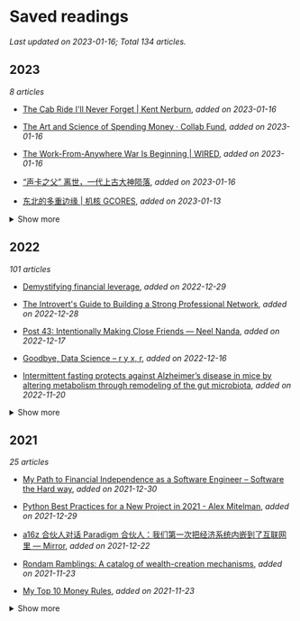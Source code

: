 # Saved readings

_Last updated on 2023-01-16; Total 134 articles._

## 2023

_8 articles_

- [The Cab Ride I'll Never Forget | Kent Nerburn](./Saved_Reading/The%20Cab%20Ride%20I'll%20Never%20Forget%20|%20Kent%20Nerburn.pdf), _added on 2023-01-16_

- [The Art and Science of Spending Money · Collab Fund](./Saved_Reading/The%20Art%20and%20Science%20of%20Spending%20Money%20·%20Collab%20Fund.md), _added on 2023-01-16_

- [The Work-From-Anywhere War Is Beginning | WIRED](./Saved_Reading/The%20Work-From-Anywhere%20War%20Is%20Beginning%20|%20WIRED.md), _added on 2023-01-16_

- [“声卡之父” 离世，一代上古大神陨落](./Saved_Reading/“声卡之父”%20离世，一代上古大神陨落.md), _added on 2023-01-16_

- [东北的多重边缘 | 机核 GCORES](./Saved_Reading/东北的多重边缘%20|%20机核%20GCORES.md), _added on 2023-01-13_

<details><summary>Show more</summary>

- [Excess Management Is Costing the US $3 Trillion Per Year](./Saved_Reading/Excess%20Management%20Is%20Costing%20the%20US%20$3%20Trillion%20Per%20Year.md), _added on 2023-01-09_

- [The science of why you have great ideas in the shower | National Geographic](./Saved_Reading/The%20science%20of%20why%20you%20have%20great%20ideas%20in%20the%20shower%20|%20National%20Geographic.md), _added on 2023-01-09_

- [The Hierarchy Is Bullshit (And Bad For Business) – charity](./Saved_Reading/The%20Hierarchy%20Is%20Bullshit%20(And%20Bad%20For%20Business)%20–%20charity.wtf.md), _added on 2023-01-01_

</details>

## 2022

_101 articles_

- [Demystifying financial leverage](./Saved_Reading/Demystifying%20financial%20leverage.md), _added on 2022-12-29_

- [The Introvert's Guide to Building a Strong Professional Network](./Saved_Reading/The%20Introvert's%20Guide%20to%20Building%20a%20Strong%20Professional%20Network.md), _added on 2022-12-28_

- [Post 43: Intentionally Making Close Friends — Neel Nanda](./Saved_Reading/Post%2043:%20Intentionally%20Making%20Close%20Friends%20—%20Neel%20Nanda.md), _added on 2022-12-17_

- [Goodbye, Data Science – r y x, r](./Saved_Reading/Goodbye,%20Data%20Science%20–%20r%20y%20x,%20r.md), _added on 2022-12-16_

- [Intermittent fasting protects against Alzheimer’s disease in mice by altering metabolism through remodeling of the gut microbiota](./Saved_Reading/Intermittent%20fasting%20protects%20against%20Alzheimer’s%20disease%20in%20mice%20by%20altering%20metabolism%20through%20remodeling%20of%20the%20gut%20microbiota.md), _added on 2022-11-20_

<details><summary>Show more</summary>

- [Red meat is not a health risk](./Saved_Reading/Red%20meat%20is%20not%20a%20health%20risk.%20New%20study%20slams%20shoddy%20research%20-%20Big%20Think.md), _added on 2022-11-20_

- [大西洋杂志丨大流行病的遗留影响已然清晰](./Saved_Reading/大西洋杂志丨大流行病的遗留影响已然清晰.md), _added on 2022-11-18_

- [Changing times (or, why is every layoff 10-15%_)](./Saved_Reading/Changing%20times%20(or,%20why%20is%20every%20layoff%2010-15%_).md), _added on 2022-11-12_

- [谈谈眼下渐趋清晰的趋势 - by 徒步的骑手 - 《困而学之》](./Saved_Reading/谈谈眼下渐趋清晰的趋势%20-%20by%20徒步的骑手%20-%20《困而学之》.pdf), _added on 2022-11-06_

- [Bayesian inference at scale: Running AB tests with millions of observations - PyMC Labs](./Saved_Reading/Bayesian%20inference%20at%20scale:%20Running%20AB%20tests%20with%20millions%20of%20observations%20-%20PyMC%20Labs.md), _added on 2022-09-17_

- [How to Pick a Career (That Actually Fits You) — Wait But Why](./Saved_Reading/How%20to%20Pick%20a%20Career%20(That%20Actually%20Fits%20You)%20—%20Wait%20But%20Why.md), _added on 2022-09-17_

- [The link between personality and success | The Economist](./Saved_Reading/The%20link%20between%20personality%20and%20success%20|%20The%20Economist.md), _added on 2022-09-12_

- [‘You can’t say that!’: how to argue, better | Friendship | The Guardian](./Saved_Reading/‘You%20can’t%20say%20that!’:%20how%20to%20argue,%20better%20|%20Friendship%20|%20The%20Guardian.md), _added on 2022-09-11_

- [博士毕业去修摩托，值吗？](./Saved_Reading/博士毕业去修摩托，值吗？.md), _added on 2022-09-02_

- [The Dangerous Populist Science of Yuval Noah Harari ❧ Current Affairs](./Saved_Reading/The%20Dangerous%20Populist%20Science%20of%20Yuval%20Noah%20Harari%20❧%20Current%20Affairs.md), _added on 2022-08-31_

- [Five Lessonf From History](./Saved_Reading/Five%20Lessonf%20From%20History.pdf), _added on 2022-08-24_

- [如果能获得某位友人终身收入的十分之一你会选谁-巴菲特的4个思想实验](./Saved_Reading/如果能获得某位友人终身收入的十分之一你会选谁-巴菲特的4个思想实验.md), _added on 2022-08-23_

- [job-search-viz: A tool for visualization of complex job searches](./Saved_Reading/job-search-viz:%20A%20tool%20for%20visualization%20of%20complex%20job%20searches..md), _added on 2022-08-23_

- [我零基础独立开发一个 Web Hybrid 项目的经历 - f_ms | painter](./Saved_Reading/我零基础独立开发一个%20Web%20Hybrid%20项目的经历%20-%20f_ms%20|%20painter.md), _added on 2022-08-23_

- [Lecture at the University of Florida School of Business](./Saved_Reading/Lecture%20at%20the%20University%20of%20Florida%20School%20of%20Business.pdf), _added on 2022-08-23_

- [“宇宙药厂” 辉瑞是如何炼成的？](./Saved_Reading/“宇宙药厂”%20辉瑞是如何炼成的？.md), _added on 2022-08-08_

- [Productivity Porn - Caleb Schoepp](./Saved_Reading/Productivity%20Porn%20-%20Caleb%20Schoepp.md), _added on 2022-08-07_

- [李承鹏：记一段正能量科学幻想和终将告别的春天 - 议报](./Saved_Reading/李承鹏：记一段正能量科学幻想和终将告别的春天%20-%20议报.pdf), _added on 2022-07-30_

- [我在方舱，看见老人们的孤岛求生｜hayami's blog](./Saved_Reading/我在方舱，看见老人们的孤岛求生｜hayami's%20blog.pdf), _added on 2022-07-30_

- [刘亚洲：金门战役检讨-中美印象](./Saved_Reading/刘亚洲：金门战役检讨-中美印象.pdf), _added on 2022-07-30_

- [How to Calm the Anxious Brain](./Saved_Reading/How%20to%20Calm%20the%20Anxious%20Brain.md), _added on 2022-07-16_

- [A recipe recommendation system](./Saved_Reading/A%20recipe%20recommendation%20system.md), _added on 2022-07-16_

- [Life Is Not Short | DKB Show](./Saved_Reading/Life%20Is%20Not%20Short%20|%20DKB%20Show.md), _added on 2022-07-05_

- [我的大学](./Saved_Reading/我的大学.md), _added on 2022-07-02_

- [My free-software photography workflow](./Saved_Reading/My%20free-software%20photography%20workflow.md), _added on 2022-07-01_

- [我在南大的七年](./Saved_Reading/我在南大的七年.md), _added on 2022-06-29_

- [ 如何（不）认识自己](./Saved_Reading/%20如何（不）认识自己.md), _added on 2022-06-29_

- [Deploying your Dash App to Heroku — THE MAGICAL GUIDE | Towards Data Science](./Saved_Reading/Deploying%20your%20Dash%20App%20to%20Heroku — THE%20MAGICAL%20GUIDE%20|%20Towards%20Data%20Science.md), _added on 2022-06-26_

- [How to deploy a simple Python app using nothing but Github and Heroku | by Austin Lasseter | Medium](./Saved_Reading/How%20to%20deploy%20a%20simple%20Python%20app%20using%20nothing%20but%20Github%20and%20Heroku%20|%20by%20Austin%20Lasseter%20|%20Medium.md), _added on 2022-06-26_

- [8 surprising ways how to use Jupyter Notebook | MLJAR](./Saved_Reading/8%20surprising%20ways%20how%20to%20use%20Jupyter%20Notebook%20|%20MLJAR.md), _added on 2022-06-16_

- [Why I Switched to SuperMemo After Using Anki for 5 Years, With Over 50k Cards and 420k Total Reviews - Master How To Learn](./Saved_Reading/Why%20I%20Switched%20to%20SuperMemo%20After%20Using%20Anki%20for%205%20Years,%20With%20Over%2050k%20Cards%20and%20420k%20Total%20Reviews%20-%20Master%20How%20To%20Learn.md), _added on 2022-06-16_

- [在成都街头遇见何伟](./Saved_Reading/在成都街头遇见何伟.md), _added on 2022-05-25_

- [张益唐 天才的野心](./Saved_Reading/张益唐%20天才的野心.md), _added on 2022-05-25_

- [生物分析专栏 | 眼科用药的药代动力学和生物分析](./Saved_Reading/生物分析专栏%20|%20眼科用药的药代动力学和生物分析.md), _added on 2022-05-24_

- [Advanced exploratory data analysis (EDA) with Python | by Michael Notter | EPFL Extension School | Medium](./Saved_Reading/Advanced%20exploratory%20data%20analysis%20(EDA)%20with%20Python%20|%20by%20Michael%20Notter%20|%20EPFL%20Extension%20School%20|%20Medium.md), _added on 2022-05-23_

- [A Personal Digital Reset](./Saved_Reading/A%20Personal%20Digital%20Reset.md), _added on 2022-05-18_

- [投资成功，是我们变成一个更好的人之后自然的结果](./Saved_Reading/投资成功，是我们变成一个更好的人之后自然的结果.pdf), _added on 2022-05-17_

- [The Many Worlds of Enough](./Saved_Reading/The%20Many%20Worlds%20of%20Enough.md), _added on 2022-05-17_

- [从 SEC 申报文件看推特收购案的细节 - Neverland](./Saved_Reading/从%20SEC%20申报文件看推特收购案的细节%20-%20Neverland.md), _added on 2022-05-16_

- [Money Is the Megaphone of Identity](./Saved_Reading/Money%20Is%20the%20Megaphone%20of%20Identity.md), _added on 2022-05-16_

- [A Teacher in China Learns the Limits of Free Expression | The New Yorker](./Saved_Reading/A%20Teacher%20in%20China%20Learns%20the%20Limits%20of%20Free%20Expression%20|%20The%20New%20Yorker.pdf), _added on 2022-05-15_

- [The Painfully Shy Developer's Guide to Networking for a Better Job (Without Being Creepy)](./Saved_Reading/The%20Painfully%20Shy%20Developer's%20Guide%20to%20Networking%20for%20a%20Better%20Job%20(Without%20Being%20Creepy).md), _added on 2022-05-14_

- [Cable’s Last Laugh – Stratechery by Ben Thompson](./Saved_Reading/Cable’s%20Last%20Laugh%20–%20Stratechery%20by%20Ben%20Thompson.md), _added on 2022-05-13_

- [Carl Jung on How to Live and the Origin of “Do the Next Right Thing” – The Marginalian](./Saved_Reading/Carl%20Jung%20on%20How%20to%20Live%20and%20the%20Origin%20of%20“Do%20the%20Next%20Right%20Thing”%20–%20The%20Marginalian.md), _added on 2022-05-05_

- [一份直面现实的时间管理指南｜生活奇旅 45](./Saved_Reading/一份直面现实的时间管理指南｜生活奇旅%2045.md), _added on 2022-05-05_

- [A Lesson on Elementary Worldly Wisdom As It Relates To Investment Management & Business - Farnam Street](./Saved_Reading/A%20Lesson%20on%20Elementary%20Worldly%20Wisdom%20As%20It%20Relates%20To%20Investment%20Management%20&%20Business%20-%20Farnam%20Street.md), _added on 2022-05-05_

- [[BetterExplained] 如何有效地记忆与学习 – 刘未鹏 | Mind Hacks](./Saved_Reading/[BetterExplained]%20如何有效地记忆与学习%20–%20刘未鹏%20|%20Mind%20Hacks.md), _added on 2022-05-05_

- [25+ Years of Personal Knowledge Management](./Saved_Reading/25+%20Years%20of%20Personal%20Knowledge%20Management.%20From%20scattered%20ideas%20to%20networked%20thoughts.md), _added on 2022-05-02_

- [The Technium: 103 Bits of Advice I Wish I Had Known](./Saved_Reading/The%20Technium:%20103%20Bits%20of%20Advice%20I%20Wish%20I%20Had%20Known.md), _added on 2022-05-02_

- [How I read papers](./Saved_Reading/How%20I%20read%20papers.pdf), _added on 2022-04-25_

- [How Intuit's TurboTax capitalized on taxpayers' fear](./Saved_Reading/How%20Intuit's%20TurboTax%20capitalized%20on%20taxpayers'%20fear..md), _added on 2022-04-24_

- [How to Write More Clearly, Think More Clearly, and Learn Complex Material More Easily](./Saved_Reading/How%20to%20Write%20More%20Clearly,%20Think%20More%20Clearly,%20and%20Learn%20Complex%20Material%20More%20Easily.pdf), _added on 2022-04-24_

- [如何管理 1400 本电子书？ - 很少明白](./Saved_Reading/如何管理%201400%20本电子书？%20-%20很少明白.md), _added on 2022-04-24_

- [上海是预示未来一百年的大河 - 李承鹏](./Saved_Reading/上海是预示未来一百年的大河%20-%20李承鹏.pdf), _added on 2022-04-21_

- [以一万防万一 ---- 从概率角度看QL](./Saved_Reading/以一万防万一%20----%20从概率角度看QL.pdf), _added on 2022-04-11_

- [了解字体的基础知识](./Saved_Reading/了解字体的基础知识.md), _added on 2022-04-10_

- [Managing people 🤯 | Andreas Klinger](./Saved_Reading/Managing%20people%20🤯%20|%20Andreas%20Klinger.md), _added on 2022-04-02_

- [Data salaries at FAANG companies in 2022](./Saved_Reading/Data%20salaries%20at%20FAANG%20companies%20in%202022.md), _added on 2022-03-25_

- [渴望矩阵](./Saved_Reading/渴望矩阵.md), _added on 2022-03-20_

- [Why I Am Not a Christian by Bertrand Russell - The Bertrand Russell Society](./Saved_Reading/Why%20I%20Am%20Not%20a%20Christian%20by%20Bertrand%20Russell%20-%20The%20Bertrand%20Russell%20Society.pdf), _added on 2022-03-20_

- [如何不靠运气变得富有(上)_Naval](./Saved_Reading/如何不靠运气变得富有(上)_Naval.pdf), _added on 2022-03-20_

- [The Fall of Silicon Valley](./Saved_Reading/The%20Fall%20of%20Silicon%20Valley.pdf), _added on 2022-03-20_

- [Thinking Clearly about Performance](./Saved_Reading/Thinking%20Clearly%20about%20Performance.pdf), _added on 2022-03-20_

- [为啥负利率国债有人抢着买？因为时代变了](./Saved_Reading/为啥负利率国债有人抢着买？因为时代变了.pdf), _added on 2022-03-20_

- [一名九十後香港人回應緩緩君所著的 《香港問題的來龍去脈》_zh-CN](./Saved_Reading/一名九十後香港人回應緩緩君所著的%20《香港問題的來龍去脈》_zh-CN.pdf), _added on 2022-03-20_

- [正向教育和挫折教育](./Saved_Reading/正向教育和挫折教育.pdf), _added on 2022-03-20_

- [段永平最完整投资思路梳理(能看完这211个问答算你牛) ](./Saved_Reading/段永平最完整投资思路梳理(能看完这211个问答算你牛)%20.pdf), _added on 2022-03-20_

- [How to turn $2 million into $2 trillion, by Charlie Munger](./Saved_Reading/How%20to%20turn%20$2%20million%20into%20$2%20trillion,%20by%20Charlie%20Munger.pdf), _added on 2022-03-20_

- [达利欧最新长文：中国大周期及其货币 - Reader Mode](./Saved_Reading/达利欧最新长文：中国大周期及其货币%20-%20Reader%20Mode.pdf), _added on 2022-03-20_

- [童大焕：负价格时代 打趴一个国家轻而易举](./Saved_Reading/童大焕：负价格时代%20打趴一个国家轻而易举.pdf), _added on 2022-03-20_

- [Why Are Clinical Trials So Complicated](./Saved_Reading/Why%20Are%20Clinical%20Trials%20So%20Complicated.pdf), _added on 2022-03-20_

- [方方：目前疫情的蔓延，并未完全控制](./Saved_Reading/方方：目前疫情的蔓延，并未完全控制.pdf), _added on 2022-03-20_

- [The Complete Guide to Effective Reading ](./Saved_Reading/The%20Complete%20Guide%20to%20Effective%20Reading%20.pdf), _added on 2022-03-20_

- [How China Controlled the Coronavirus - Reader Mode](./Saved_Reading/How%20China%20Controlled%20the Coronavirus%20-%20Reader%20Mode.pdf), _added on 2022-03-20_

- [何伟：中国是如何控制住新冠疫情的？（全文） ](./Saved_Reading/何伟：中国是如何控制住新冠疫情的？（全文）%20.pdf), _added on 2022-03-20_

- [光刻巨头 ASML 是怎么炼成的](./Saved_Reading/光刻巨头%20ASML%20是怎么炼成的.md), _added on 2022-03-20_

- [复盘 ASML 发展历程，探寻本土光刻产业链投资机会](./Saved_Reading/复盘%20ASML%20发展历程，探寻本土光刻产业链投资机会.pdf), _added on 2022-03-20_

- [The lazy way to being outstanding: go after hard things](./Saved_Reading/The%20lazy%20way%20to%20being%20outstanding:%20go%20after%20hard%20things.%20-%20Artur%20Piszek.md), _added on 2022-03-13_

- [如何在一个全新的领域展开学习 | ichn-hu's blog](./Saved_Reading/如何在一个全新的领域展开学习%20|%20ichn-hu's%20blog.md), _added on 2022-03-08_

- [Modern JavaScript Explained For Dinosaurs | by Peter Jang | Node](./Saved_Reading/Modern%20JavaScript%20Explained%20For%20Dinosaurs%20|%20by%20Peter%20Jang%20|%20Node.js%20Collection%20|%20Medium.md), _added on 2022-03-02_

- [The Economics of Data Businesses - by Abraham Thomas](./Saved_Reading/The%20Economics%20of%20Data%20Businesses%20-%20by%20Abraham%20Thomas.md), _added on 2022-03-01_

- [know how your org works (or how to become a more effective engineer) | by Cindy Sridharan | Jan, 2022 | Medium](./Saved_Reading/know%20how%20your%20org%20works%20(or%20how%20to%20become%20a%20more%20effective%20engineer)%20|%20by%20Cindy%20Sridharan%20|%20Jan,%202022%20|%20Medium.md), _added on 2022-02-27_

- [Career Advice Nobody Gave Me: Never Ignore a Recruiter | by Alex Chesser | Feb, 2022 | Index](./Saved_Reading/Career%20Advice%20Nobody%20Gave%20Me:%20Never%20Ignore%20a%20Recruiter%20|%20by%20Alex%20Chesser%20|%20Feb,%202022%20|%20Index.md), _added on 2022-02-26_

- [The list of 2021 visualization lists](./Saved_Reading/The%20list%20of%202021%20visualization%20lists.md), _added on 2022-02-26_

- [🚀 Deploying any app to GitHub Pages | by Chetan Raj | JavaScript in Plain English](./Saved_Reading/🚀%20Deploying%20any%20app%20to%20GitHub%20Pages%20|%20by%20Chetan%20Raj%20|%20JavaScript%20in%20Plain%20English.md), _added on 2022-02-22_

- [Buy Things, Not Experiences — harold lee](./Saved_Reading/Buy%20Things,%20Not%20Experiences%20—%20harold%20lee.md), _added on 2022-02-22_

- [ PPI 以及像素密度 | INFOLINK Blog](./Saved_Reading/%20PPI%20以及像素密度%20|%20INFOLINK%20Blog.md), _added on 2022-02-21_

- [Dangers of being a Straight A student - supermemo](./Saved_Reading/Dangers%20of%20being%20a%20Straight%20A%20student%20-%20supermemo.guru.md), _added on 2022-02-21_

- [How I made the viral map – Data Stuff](./Saved_Reading/How%20I%20made%20the%20viral%20map%20–%20Data%20Stuff.md), _added on 2022-02-17_

- [是谁夺走了美国人的数学能力？ –美国百年数学战争演义 | Ivy League Education Center](./Saved_Reading/是谁夺走了美国人的数学能力？%20–美国百年数学战争演义%20|%20Ivy%20League%20Education%20Center.md), _added on 2022-02-14_

- [孤独之下，独居时代丨青山资本 2021 年度消费报告](./Saved_Reading/孤独之下，独居时代丨青山资本%202021%20年度消费报告.md), _added on 2022-01-30_

- [5 种生存结—你需要知道的强大的救生结](./Saved_Reading/5%20种生存结—你需要知道的强大的救生结.md), _added on 2022-01-28_

- [Salary Negotiation: Make More Money, Be More Valued               |         Kalzumeus Software](./Saved_Reading/Salary%20Negotiation:%20Make%20More%20Money,%20Be%20More%20Valued%20%20%20%20%20%20%20%20%20%20%20%20%20%20%20|%20%20%20%20%20%20%20%20%20Kalzumeus%20Software.md), _added on 2022-01-28_

- [The Spacing Effect: How to Improve Learning and Maximize Retention - Farnam Street](./Saved_Reading/The%20Spacing%20Effect:%20How%20to%20Improve%20Learning%20and%20Maximize%20Retention%20-%20Farnam%20Street.md), _added on 2022-01-27_

- [李录：市场的疯狂和暴跌可以服务于你](./Saved_Reading/李录：市场的疯狂和暴跌可以服务于你.md), _added on 2022-01-06_

- [How I got wealthy without working too hard [Extended]](./Saved_Reading/How%20I%20got%20wealthy%20without%20working%20too%20hard%20[Extended].md), _added on 2022-01-04_

</details>

## 2021

_25 articles_

- [My Path to Financial Independence as a Software Engineer – Software the Hard way](./Saved_Reading/My%20Path%20to%20Financial%20Independence%20as%20a%20Software%20Engineer%20–%20Software%20the%20Hard%20way.md), _added on 2021-12-30_

- [Python Best Practices for a New Project in 2021 - Alex Mitelman](./Saved_Reading/Python%20Best%20Practices%20for%20a%20New%20Project%20in%202021%20-%20Alex%20Mitelman.md), _added on 2021-12-29_

- [a16z 合伙人对话 Paradigm 合伙人：我们第一次把经济系统内嵌到了互联网里 — Mirror](./Saved_Reading/a16z%20合伙人对话%20Paradigm%20合伙人：我们第一次把经济系统内嵌到了互联网里%20—%20Mirror.md), _added on 2021-12-22_

- [Rondam Ramblings: A catalog of wealth-creation mechanisms](./Saved_Reading/Rondam%20Ramblings:%20A%20catalog%20of%20wealth-creation%20mechanisms.md), _added on 2021-11-23_

- [My Top 10 Money Rules](./Saved_Reading/My%20Top%2010%20Money%20Rules.md), _added on 2021-11-23_

<details><summary>Show more</summary>

- [How to Grow Sodium Chloride Crystals at Home](./Saved_Reading/How%20to%20Grow%20Sodium%20Chloride%20Crystals%20at%20Home.md), _added on 2021-11-20_

- [How I made $50K in 3 days with NFTs — PaulStamatiou](./Saved_Reading/How%20I%20made%20$50K%20in%203%20days%20with%20NFTs%20—%20PaulStamatiou.com.md), _added on 2021-11-20_

- [A New Link to an Old Model Could Crack the Mystery of Deep Learning | Quanta Magazine](./Saved_Reading/A%20New%20Link%20to%20an%20Old%20Model%20Could%20Crack%20the%20Mystery%20of%20Deep%20Learning%20|%20Quanta%20Magazine.md), _added on 2021-11-11_

- [Embrace the Grind - Jacob Kaplan-Moss](./Saved_Reading/Embrace%20the%20Grind%20-%20Jacob%20Kaplan-Moss.md), _added on 2021-10-01_

- [更新版｜Zotero 搭配 Sci-Hub，真香！](./Saved_Reading/更新版｜Zotero%20搭配%20Sci-Hub，真香！.md), _added on 2021-09-18_

- [The United States Constitution](./Saved_Reading/The%20United%20States%20Constitution.md), _added on 2021-09-17_

- [坚果云 + Zotero+Typora+RSS， 我的终极文献阅读解决方案！](./Saved_Reading/坚果云%20+%20Zotero+Typora+RSS，%20我的终极文献阅读解决方案！.md), _added on 2021-09-15_

- [Internal Combustion Engine – Bartosz Ciechanowski](./Saved_Reading/Internal%20Combustion%20Engine%20–%20Bartosz%20Ciechanowski.md), _added on 2021-08-21_

- [22954 - The PROC LOGISTIC proportional odds test and fitting a partial proportional odds model](./Saved_Reading/22954%20-%20The%20PROC%20LOGISTIC%20proportional%20odds%20test%20and%20fitting%20a%20partial%20proportional%20odds%20model.md), _added on 2021-08-12_

- [年轻人的体检指南 03：你该掌握的自查手段](./Saved_Reading/年轻人的体检指南%2003：你该掌握的自查手段.md), _added on 2021-07-31_

- [年轻人的体检指南 02：个性化筛查](./Saved_Reading/年轻人的体检指南%2002：个性化筛查.md), _added on 2021-07-31_

- [年轻人的体检指南 01：体检在检查什么](./Saved_Reading/年轻人的体检指南%2001：体检在检查什么.md), _added on 2021-07-31_

- [Teach Yourself Programming in Ten Years](./Saved_Reading/Teach%20Yourself%20Programming%20in%20Ten%20Years.md), _added on 2021-07-02_

- [Questions I'm asking in interviews](./Saved_Reading/Questions%20I'm%20asking%20in%20interviews.md), _added on 2021-07-01_

- [How to Work Hard](./Saved_Reading/How%20to%20Work%20Hard.md), _added on 2021-07-01_

- [Startups and Shit, How to get rich in tech, guaranteed](./Saved_Reading/Startups%20and%20Shit,%20How%20to%20get%20rich%20in%20tech, guaranteed..md), _added on 2021-07-01_

- [Drunk Post: Things I've learned as a Sr Engineer : ExperiencedDevs](./Saved_Reading/Drunk%20Post:%20Things%20I've%20learned%20as%20a%20Sr%20Engineer%20:%20ExperiencedDevs.md), _added on 2021-06-28_

- [Building Effective Data Science Teams | RStudio BlogRStudio Blog](./Saved_Reading/Building%20Effective%20Data%20Science%20Teams%20|%20RStudio%20BlogRStudio%20Blog.md), _added on 2021-06-22_

- [A Visual Exploration of Gaussian ProcessesA Visual Exploration of Gaussian Processes](./Saved_Reading/A%20Visual%20Exploration%20of%20Gaussian%20ProcessesA%20Visual%20Exploration%20of%20Gaussian%20Processes.md), _added on 2021-06-22_

- [Be Careful When Interpreting Predictive Models in Search of Causal Insights | by Scott Lundberg | May, 2021 | Towards Data Science](./Saved_Reading/Be%20Careful%20When%20Interpreting%20Predictive%20Models%20in%20Search%20of%20Causal%20Insights%20|%20by%20Scott%20Lundberg%20|%20May,%202021%20|%20Towards%20Data%20Science.md), _added on 2021-06-22_

</details>

